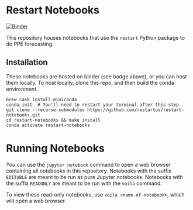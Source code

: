 # Restart Notebooks

[![Binder](https://mybinder.org/badge_logo.svg)](https://mybinder.org/v2/gh/restartus/restart-notebooks/master)

This repository houses notebooks that use the `restart` Python package to do
PPE forecasting.

## Installation

These notebooks are hosted on binder (see badge above), or you can host them
locally. To host locally, clone this repo, and then build the conda
environment.

```console
brew cask install miniconda
conda init  # You'll need to restart your terminal after this step
git clone --recurse-submodules https://github.com/restartus/restart-notebooks.git
cd restart-notebooks && make install
conda activate restart-notebooks
```

# Running Notebooks
You can use the `jupyter notebook` command to open a web browser containing
all notebooks in this repository. Notebooks with the suffix `EDITABLE` are
meant to be run as pure Jupyter notebooks. Notebooks with the suffix `READONLY`
are meant to be run with the `voila` command.

To view these read-only notebooks, use `voila <name-of-notebook>`, which will
open a web browser.
